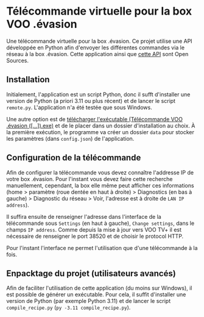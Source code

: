 # Télécommande virtuelle pour la box VOO .évasion

Une télécommande virtuelle pour la box .évasion. Ce projet utilise une API développée en Python afin d'envoyer les différentes commandes via le réseau à la box .évasion. Cette application ainsi que [cette API](https://github.com/Vincent-Stragier/voo-tv/tree/main) sont Open Sources.

## Installation

Initialement, l'application est un script Python, donc il sufft d'installer une version de Python (a priori 3.11 ou plus récent) et de lancer le script `remote.py`. L'application n'a été testée que sous Windows.

Une autre option est de [télécharger l'exécutable (Télécommande VOO .évasion ([...]).exe)](https://github.com/Vincent-Stragier/voo-tv-gui/releases/tag/latest) et de le placer dans un dossier d'installation au choix. À la première exécution, le programme va créer un dossier `data` pour stocker les paramètres (dans `config.json`) de l'application. 

## Configuration de la télécommande

Afin de configurer la télécommande vous devez connaître l'addresse IP de votre box .évasion. Pour l'instant vous devez faire cette recherche manuellement, cependant, la box elle même peut afficher ces informations (home > paramètre (roue dentée en haut à droite) > Diagnostics (en bas à gauche) > Diagnostic du réseau > Voir, l'adresse est à droite de `LAN IP address`).

Il suffira ensuite de renseigner l'adresse dans l'interface de la télécommande sous `Settings` (en haut à gauche), `Change settings`, dans le champs `IP address`. Comme depuis la mise à jour vers VOO TV+ il est nécessaire de renseigner le port 38520 et de choisir le protocol HTTP.

Pour l'instant l'interface ne permet l'utilisation que d'une télécommande à la fois.

## Enpacktage du projet (utilisateurs avancés)

Afin de faciliter l'utilisation de cette application (du moins sur Windows), il est possible de générer un exécutable. Pour cela, il suffit d'installer une version de Python (par exemple Python 3.11) et de lancer le script `compile_recipe.py` (`py -3.11 compile_recipe.py`).
